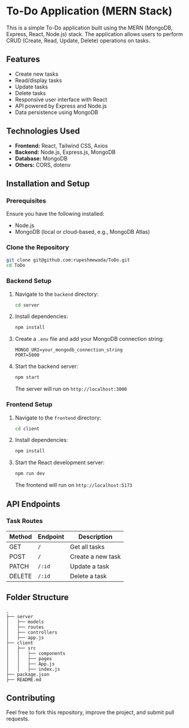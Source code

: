 # To-Do Application (MERN Stack)

This is a simple To-Do application built using the MERN (MongoDB, Express, React, Node.js) stack. The application allows users to perform CRUD (Create, Read, Update, Delete) operations on tasks.

## Features

- Create new tasks
- Read/display tasks
- Update tasks
- Delete tasks
- Responsive user interface with React
- API powered by Express and Node.js
- Data persistence using MongoDB

## Technologies Used

- **Frontend:** React, Tailwind CSS, Axios
- **Backend:** Node.js, Express.js, MongoDB
- **Database:** MongoDB 
- **Others:** CORS, dotenv

## Installation and Setup

### Prerequisites

Ensure you have the following installed:
- Node.js
- MongoDB (local or cloud-based, e.g., MongoDB Atlas)

### Clone the Repository
```bash
git clone git@github.com:rupeshmewada/ToDo.git
cd ToDo
```

### Backend Setup

1. Navigate to the `backend` directory:
   ```bash
   cd server
   ```
2. Install dependencies:
   ```bash
   npm install
   ```
3. Create a `.env` file and add your MongoDB connection string:
   ```plaintext
   MONGO_URI=your_mongodb_connection_string
   PORT=5000
   ```
4. Start the backend server:
   ```bash
   npm start
   ```
   The server will run on `http://localhost:3000`

### Frontend Setup

1. Navigate to the `frontend` directory:
   ```bash
   cd client
   ```
2. Install dependencies:
   ```bash
   npm install
   ```
3. Start the React development server:
   ```bash
   npm run dev
   ```
   The frontend will run on `http://localhost:5173`

## API Endpoints

### Task Routes

| Method | Endpoint        | Description         |
|--------|----------------|---------------------|
| GET    | `/`    | Get all tasks      |
| POST   | `/`    | Create a new task  |
| PATCH    | `/:id`| Update a task      |
| DELETE | `/:id`| Delete a task      |

## Folder Structure

```
.
├── server
│   ├── models
│   ├── routes
│   ├── controllers
│   ├── app.js  
├── client
│   ├── src
│   │   ├── components
│   │   ├── pages
│   │   ├── App.js
│   │   ├── index.js
├── package.json
├── README.md
```

## Contributing
Feel free to fork this repository, improve the project, and submit pull requests.
